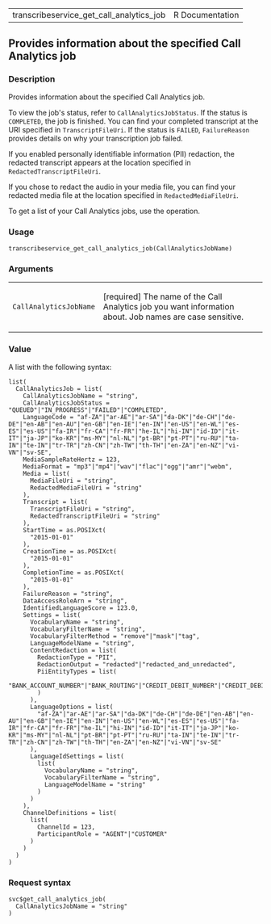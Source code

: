 <table style="width: 100%;">
<tbody>
<tr class="odd">
<td>transcribeservice_get_call_analytics_job</td>
<td style="text-align: right;">R Documentation</td>
</tr>
</tbody>
</table>

## Provides information about the specified Call Analytics job

### Description

Provides information about the specified Call Analytics job.

To view the job's status, refer to `CallAnalyticsJobStatus`. If the
status is `COMPLETED`, the job is finished. You can find your completed
transcript at the URI specified in `TranscriptFileUri`. If the status is
`FAILED`, `FailureReason` provides details on why your transcription job
failed.

If you enabled personally identifiable information (PII) redaction, the
redacted transcript appears at the location specified in
`RedactedTranscriptFileUri`.

If you chose to redact the audio in your media file, you can find your
redacted media file at the location specified in `RedactedMediaFileUri`.

To get a list of your Call Analytics jobs, use the operation.

### Usage

    transcribeservice_get_call_analytics_job(CallAnalyticsJobName)

### Arguments

<table>
<colgroup>
<col style="width: 35%" />
<col style="width: 65%" />
</colgroup>
<tbody>
<tr class="odd">
<td><code
id="transcribeservice_get_call_analytics_job_:_CallAnalyticsJobName">CallAnalyticsJobName</code></td>
<td><p>[required] The name of the Call Analytics job you want
information about. Job names are case sensitive.</p></td>
</tr>
</tbody>
</table>

### Value

A list with the following syntax:

    list(
      CallAnalyticsJob = list(
        CallAnalyticsJobName = "string",
        CallAnalyticsJobStatus = "QUEUED"|"IN_PROGRESS"|"FAILED"|"COMPLETED",
        LanguageCode = "af-ZA"|"ar-AE"|"ar-SA"|"da-DK"|"de-CH"|"de-DE"|"en-AB"|"en-AU"|"en-GB"|"en-IE"|"en-IN"|"en-US"|"en-WL"|"es-ES"|"es-US"|"fa-IR"|"fr-CA"|"fr-FR"|"he-IL"|"hi-IN"|"id-ID"|"it-IT"|"ja-JP"|"ko-KR"|"ms-MY"|"nl-NL"|"pt-BR"|"pt-PT"|"ru-RU"|"ta-IN"|"te-IN"|"tr-TR"|"zh-CN"|"zh-TW"|"th-TH"|"en-ZA"|"en-NZ"|"vi-VN"|"sv-SE",
        MediaSampleRateHertz = 123,
        MediaFormat = "mp3"|"mp4"|"wav"|"flac"|"ogg"|"amr"|"webm",
        Media = list(
          MediaFileUri = "string",
          RedactedMediaFileUri = "string"
        ),
        Transcript = list(
          TranscriptFileUri = "string",
          RedactedTranscriptFileUri = "string"
        ),
        StartTime = as.POSIXct(
          "2015-01-01"
        ),
        CreationTime = as.POSIXct(
          "2015-01-01"
        ),
        CompletionTime = as.POSIXct(
          "2015-01-01"
        ),
        FailureReason = "string",
        DataAccessRoleArn = "string",
        IdentifiedLanguageScore = 123.0,
        Settings = list(
          VocabularyName = "string",
          VocabularyFilterName = "string",
          VocabularyFilterMethod = "remove"|"mask"|"tag",
          LanguageModelName = "string",
          ContentRedaction = list(
            RedactionType = "PII",
            RedactionOutput = "redacted"|"redacted_and_unredacted",
            PiiEntityTypes = list(
              "BANK_ACCOUNT_NUMBER"|"BANK_ROUTING"|"CREDIT_DEBIT_NUMBER"|"CREDIT_DEBIT_CVV"|"CREDIT_DEBIT_EXPIRY"|"PIN"|"EMAIL"|"ADDRESS"|"NAME"|"PHONE"|"SSN"|"ALL"
            )
          ),
          LanguageOptions = list(
            "af-ZA"|"ar-AE"|"ar-SA"|"da-DK"|"de-CH"|"de-DE"|"en-AB"|"en-AU"|"en-GB"|"en-IE"|"en-IN"|"en-US"|"en-WL"|"es-ES"|"es-US"|"fa-IR"|"fr-CA"|"fr-FR"|"he-IL"|"hi-IN"|"id-ID"|"it-IT"|"ja-JP"|"ko-KR"|"ms-MY"|"nl-NL"|"pt-BR"|"pt-PT"|"ru-RU"|"ta-IN"|"te-IN"|"tr-TR"|"zh-CN"|"zh-TW"|"th-TH"|"en-ZA"|"en-NZ"|"vi-VN"|"sv-SE"
          ),
          LanguageIdSettings = list(
            list(
              VocabularyName = "string",
              VocabularyFilterName = "string",
              LanguageModelName = "string"
            )
          )
        ),
        ChannelDefinitions = list(
          list(
            ChannelId = 123,
            ParticipantRole = "AGENT"|"CUSTOMER"
          )
        )
      )
    )

### Request syntax

    svc$get_call_analytics_job(
      CallAnalyticsJobName = "string"
    )
